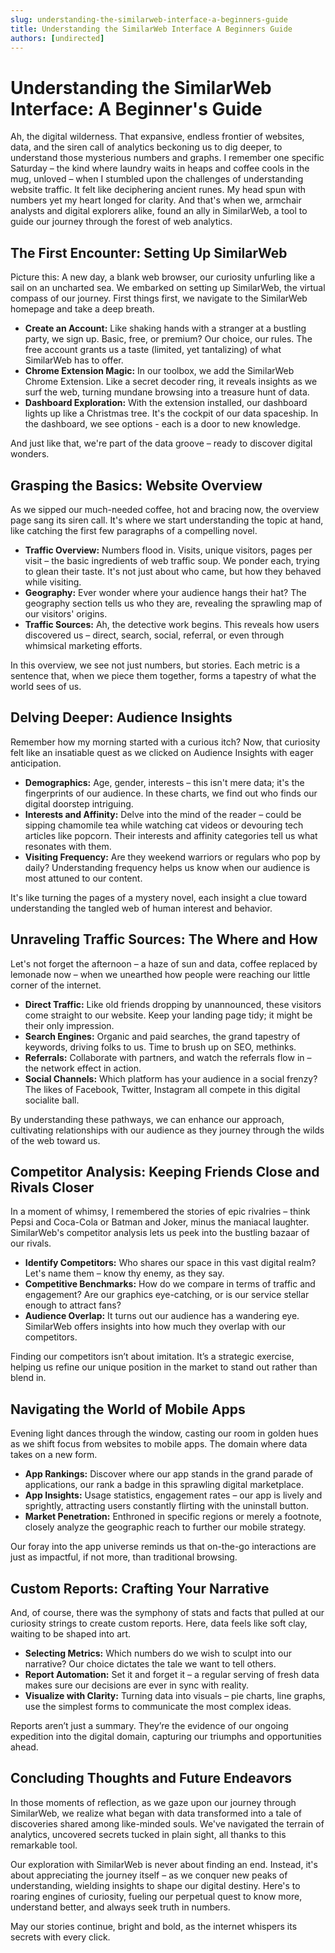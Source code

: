 ```yaml
---
slug: understanding-the-similarweb-interface-a-beginners-guide
title: Understanding the SimilarWeb Interface A Beginners Guide
authors: [undirected]
---
```



# Understanding the SimilarWeb Interface: A Beginner's Guide

Ah, the digital wilderness. That expansive, endless frontier of websites, data, and the siren call of analytics beckoning us to dig deeper, to understand those mysterious numbers and graphs. I remember one specific Saturday – the kind where laundry waits in heaps and coffee cools in the mug, unloved – when I stumbled upon the challenges of understanding website traffic. It felt like deciphering ancient runes. My head spun with numbers yet my heart longed for clarity. And that's when we, armchair analysts and digital explorers alike, found an ally in SimilarWeb, a tool to guide our journey through the forest of web analytics.

## The First Encounter: Setting Up SimilarWeb

Picture this: A new day, a blank web browser, our curiosity unfurling like a sail on an uncharted sea. We embarked on setting up SimilarWeb, the virtual compass of our journey. First things first, we navigate to the SimilarWeb homepage and take a deep breath. 

- **Create an Account:** Like shaking hands with a stranger at a bustling party, we sign up. Basic, free, or premium? Our choice, our rules. The free account grants us a taste (limited, yet tantalizing) of what SimilarWeb has to offer. 
- **Chrome Extension Magic:** In our toolbox, we add the SimilarWeb Chrome Extension. Like a secret decoder ring, it reveals insights as we surf the web, turning mundane browsing into a treasure hunt of data. 
- **Dashboard Exploration:** With the extension installed, our dashboard lights up like a Christmas tree. It's the cockpit of our data spaceship. In the dashboard, we see options - each is a door to new knowledge. 

And just like that, we're part of the data groove – ready to discover digital wonders.

## Grasping the Basics: Website Overview

As we sipped our much-needed coffee, hot and bracing now, the overview page sang its siren call. It's where we start understanding the topic at hand, like catching the first few paragraphs of a compelling novel.

- **Traffic Overview:** Numbers flood in. Visits, unique visitors, pages per visit – the basic ingredients of web traffic soup. We ponder each, trying to glean their taste. It's not just about who came, but how they behaved while visiting. 
- **Geography:** Ever wonder where your audience hangs their hat? The geography section tells us who they are, revealing the sprawling map of our visitors' origins.
- **Traffic Sources:** Ah, the detective work begins. This reveals how users discovered us – direct, search, social, referral, or even through whimsical marketing efforts.

In this overview, we see not just numbers, but stories. Each metric is a sentence that, when we piece them together, forms a tapestry of what the world sees of us.

## Delving Deeper: Audience Insights

Remember how my morning started with a curious itch? Now, that curiosity felt like an insatiable quest as we clicked on Audience Insights with eager anticipation.

- **Demographics:** Age, gender, interests – this isn't mere data; it's the fingerprints of our audience. In these charts, we find out who finds our digital doorstep intriguing.
- **Interests and Affinity:** Delve into the mind of the reader – could be sipping chamomile tea while watching cat videos or devouring tech articles like popcorn. Their interests and affinity categories tell us what resonates with them. 
- **Visiting Frequency:** Are they weekend warriors or regulars who pop by daily? Understanding frequency helps us know when our audience is most attuned to our content.

It's like turning the pages of a mystery novel, each insight a clue toward understanding the tangled web of human interest and behavior.

## Unraveling Traffic Sources: The Where and How

Let's not forget the afternoon – a haze of sun and data, coffee replaced by lemonade now – when we unearthed how people were reaching our little corner of the internet. 

- **Direct Traffic:** Like old friends dropping by unannounced, these visitors come straight to our website. Keep your landing page tidy; it might be their only impression.
- **Search Engines:** Organic and paid searches, the grand tapestry of keywords, driving folks to us. Time to brush up on SEO, methinks.
- **Referrals:** Collaborate with partners, and watch the referrals flow in – the network effect in action.
- **Social Channels:** Which platform has your audience in a social frenzy? The likes of Facebook, Twitter, Instagram all compete in this digital socialite ball.

By understanding these pathways, we can enhance our approach, cultivating relationships with our audience as they journey through the wilds of the web toward us.

## Competitor Analysis: Keeping Friends Close and Rivals Closer

In a moment of whimsy, I remembered the stories of epic rivalries – think Pepsi and Coca-Cola or Batman and Joker, minus the maniacal laughter. SimilarWeb's competitor analysis lets us peek into the bustling bazaar of our rivals.

- **Identify Competitors:** Who shares our space in this vast digital realm? Let's name them – know thy enemy, as they say.
- **Competitive Benchmarks:** How do we compare in terms of traffic and engagement? Are our graphics eye-catching, or is our service stellar enough to attract fans?
- **Audience Overlap:** It turns out our audience has a wandering eye. SimilarWeb offers insights into how much they overlap with our competitors.

Finding our competitors isn’t about imitation. It’s a strategic exercise, helping us refine our unique position in the market to stand out rather than blend in.

## Navigating the World of Mobile Apps

Evening light dances through the window, casting our room in golden hues as we shift focus from websites to mobile apps. The domain where data takes on a new form.

- **App Rankings:** Discover where our app stands in the grand parade of applications, our rank a badge in this sprawling digital marketplace.
- **App Insights:** Usage statistics, engagement rates – our app is lively and sprightly, attracting users constantly flirting with the uninstall button.
- **Market Penetration:** Enthroned in specific regions or merely a footnote, closely analyze the geographic reach to further our mobile strategy.

Our foray into the app universe reminds us that on-the-go interactions are just as impactful, if not more, than traditional browsing. 

## Custom Reports: Crafting Your Narrative

And, of course, there was the symphony of stats and facts that pulled at our curiosity strings to create custom reports. Here, data feels like soft clay, waiting to be shaped into art.

- **Selecting Metrics:** Which numbers do we wish to sculpt into our narrative? Our choice dictates the tale we want to tell others.
- **Report Automation:** Set it and forget it – a regular serving of fresh data makes sure our decisions are ever in sync with reality.
- **Visualize with Clarity:** Turning data into visuals – pie charts, line graphs, use the simplest forms to communicate the most complex ideas.

Reports aren’t just a summary. They’re the evidence of our ongoing expedition into the digital domain, capturing our triumphs and opportunities ahead.

## Concluding Thoughts and Future Endeavors

In those moments of reflection, as we gaze upon our journey through SimilarWeb, we realize what began with data transformed into a tale of discoveries shared among like-minded souls. We've navigated the terrain of analytics, uncovered secrets tucked in plain sight, all thanks to this remarkable tool.

Our exploration with SimilarWeb is never about finding an end. Instead, it's about appreciating the journey itself – as we conquer new peaks of understanding, wielding insights to shape our digital destiny. Here's to roaring engines of curiosity, fueling our perpetual quest to know more, understand better, and always seek truth in numbers.

May our stories continue, bright and bold, as the internet whispers its secrets with every click.